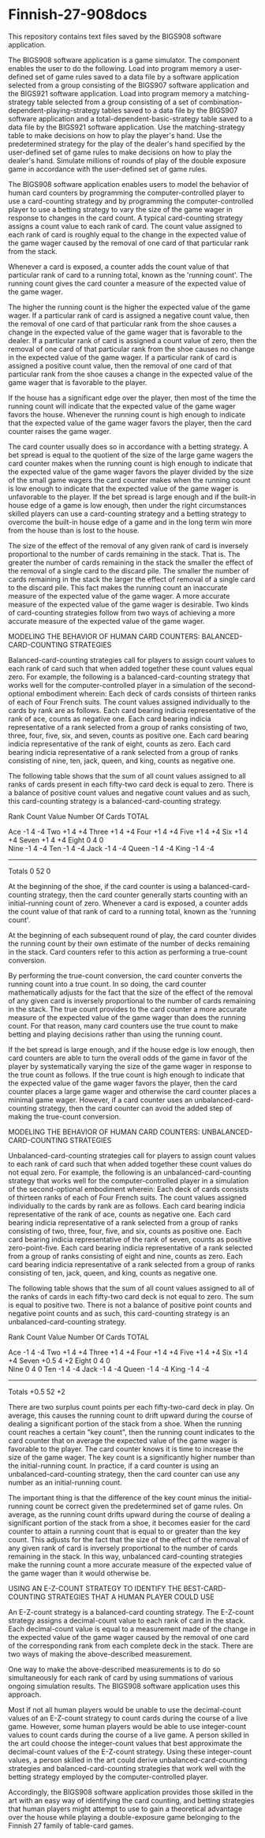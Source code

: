 # Finnish-27-908docs
This repository contains text files saved by the BIGS908 software application.

The BIGS908 software application is a game simulator. The component enables the user to do the following. Load into program memory a user-defined set of game rules saved to a data file by a software application selected from a group consisting of the BIGS907 software application and the BIGS921 software application. Load into program memory a matching-strategy table selected from a group consisting of a set of combination-dependent-playing-strategy tables saved to a data file by the BIGS907 software application and a total-dependent-basic-strategy table saved to a data file by the BIGS921 software application. Use the matching-strategy table to make decisions on how to play the player's hand. Use the predetermined strategy for the play of the dealer's hand specified by the user-defined set of game rules to make decisions on how to play the dealer's hand. Simulate millions of rounds of play of the double exposure game in accordance with the user-defined set of game rules.

The BIGS908 software application enables users to model the behavior of human card counters by programming the computer-controlled player to use a card-counting strategy and by programming the computer-controlled player to use a betting strategy to vary the size of the game wager in response to changes in the card count. A typical card-counting strategy assigns a count value to each rank of card. The count value assigned to each rank of card is roughly equal to the change in the expected value of the game wager caused by the removal of one card of that particular rank from the stack.

Whenever a card is exposed, a counter adds the count value of that particular rank of card to a running total, known as the 'running count'. The running count gives the card counter a measure of the expected
value of the game wager. 

The higher the running count is the higher the expected value of the game wager. If a particular rank of card is assigned a negative count value, then the removal of one card of that particular rank from the shoe causes a change in the expected value of the game wager that is favorable to the dealer.  If a particular rank of card is assigned a count value of zero, then the removal of one card of that particular rank from the shoe causes no change in the expected value of the game wager. If a particular rank of card is assigned a positive count value, then the removal of one card of that particular rank from the shoe causes a change in the expected value of the game wager that is favorable to the player. 

If the house has a significant edge over the player, then most of the time the running count will indicate that the expected value of the game wager favors the house. Whenever the running count is high enough to indicate that the expected value of the game wager favors the player, then the card counter raises the game wager.

The card counter usually does so in accordance with a betting strategy. A bet spread is equal to the quotient of the size of the large game wagers the card counter makes when the running count is high enough to indicate that the expected value of the game wager favors the player divided by the size of the small game wagers the card counter makes when the running count is low enough to indicate that the expected value of the game wager is unfavorable to the player. If the bet spread is large enough and if the built-in house edge of a game is low enough, then under the right circumstances skilled players can use a card-counting strategy and a betting strategy to overcome the built-in house edge of a game and in the long term win more from the house than is lost to the house.

The size of the effect of the removal of any given rank of card is inversely proportional to the number of cards remaining in the stack. That is. The greater the number of cards remaining in the stack the smaller the effect of the removal of a single card to the discard pile. The smaller the number of cards remaining in the stack the larger the effect of removal of a single card to the discard pile. This fact makes the running count an inaccurate measure of the expected value of the game wager. A more accurate measure of the expected value of the game wager is desirable. Two kinds of card-counting strategies follow from two ways of achieving a more accurate measure of the expected value of the game wager.

MODELING THE BEHAVIOR OF HUMAN CARD COUNTERS: BALANCED-CARD-COUNTING STRATEGIES

Balanced-card-counting strategies call for players to assign count values to each rank of card such that when added together these count values equal zero.  For example, the following is a balanced-card-counting strategy that works well for the computer-controlled player in a simulation of the second-optional embodiment wherein: Each deck of cards consists of thirteen ranks of each of Four French suits.  The count values assigned individually to the cards by rank are as follows. Each card bearing indicia representative of the rank of ace, counts as negative one. Each card bearing indicia representative of a rank selected from a group of ranks consisting of two, three, four, five, six, and seven, counts as positive one. Each card bearing indicia representative of the rank of eight, counts as zero. Each card bearing indicia representative of a rank selected from a group of ranks consisting of nine, ten, jack, queen, and king, counts as negative one. 
 
The following table shows that the sum of all count values assigned to all ranks of cards present in each fifty-two card deck is equal to zero. There is a balance of positive count values and negative count values and as such, this card-counting strategy is a balanced-card-counting strategy.

Rank			Count Value		Number Of Cards  		TOTAL 

Ace			  -1			         4				        -4
Two			  +1			         4				        +4
Three			+1			         4				        +4
Four 			+1			         4				        +4
Five			+1			         4				        +4
Six			  +1			         4				        +4
Seven 		+1 			         4				        +4
Eight 		 0			         4				         0		
Nine			-1			         4				        -4
Ten			  -1			         4				        -4
Jack			-1			         4				        -4
Queen			-1			         4				        -4
King			-1			         4				        -4			
___________________________________________________________________
Totals 		 0			        52				         0

At the beginning of the shoe, if the card counter is using a balanced-card-counting strategy, then the card counter generally starts counting with an initial-running count of zero. Whenever a card is exposed, a counter adds the count value of that rank of card to a running total, known as the 'running count'. 

At the beginning of each subsequent round of play, the card counter divides the running count by their own estimate of the number of decks remaining in the stack. Card counters refer to this action as performing a true-count conversion.

By performing the true-count conversion, the card counter converts the running count into a true count. In so doing, the card counter mathematically adjusts for the fact that the size of the effect of the removal of any given card is inversely proportional to the number of cards remaining in the stack. The true count provides to the card counter a more accurate measure of the expected value of the game wager than does the running count. For that reason, many card counters use the true count to make betting and playing decisions rather than using the running count.

If the bet spread is large enough, and if the house edge is low enough, then card counters are able to turn the overall odds of the game in favor of the player by systematically varying the size of the game wager in response to the true count as follows. If the true count is high enough to indicate that the expected value of the game wager favors the player, then the card counter places a large game wager and otherwise the card counter places a minimal game wager. However, if a card counter uses an unbalanced-card-counting strategy, then the card counter can avoid the added step of making the true-count conversion.

MODELING THE BEHAVIOR OF HUMAN CARD COUNTERS: UNBALANCED-CARD-COUNTING STRATEGIES

Unbalanced-card-counting strategies call for players to assign count values to each rank of card such that when added together these count values do not equal zero. For example, the following is an unbalanced-card-counting strategy that works well for the computer-controlled player in a simulation of the second-optional embodiment wherein: Each deck of cards consists of thirteen ranks of each of Four French suits.  The count values assigned individually to the cards by rank are as follows. Each card bearing indicia representative of the rank of ace, counts as negative one. Each card bearing indicia representative of a rank selected from a group of ranks consisting of two, three, four, five, and six, counts as positive one. Each card bearing indicia representative of the rank of seven, counts as positive zero-point-five. Each card bearing indicia representative of a rank selected from a group of ranks consisting of eight and nine, counts as zero. Each card bearing indicia representative of a rank selected from a group of ranks consisting of ten, jack, queen, and king, counts as negative one. 

The following table shows that the sum of all count values assigned to all of the ranks of cards in each fifty-two card deck is not equal to zero. The sum is equal to positive two. There is not a balance of positive point counts and negative point counts and as such, this card-counting strategy is an unbalanced-card-counting strategy.

Rank			Count Value		Number Of Cards 		TOTAL 

Ace			  -1			          4				        -4
Two			  +1			          4				        +4
Three			+1			          4				        +4
Four 			+1			          4				        +4
Five			+1			          4				        +4
Six			  +1			          4				        +4
Seven 		+0.5			        4				        +2
Eight 		 0			          4				         0		
Nine			 0			          4				         0
Ten			  -1			          4				        -4
Jack			-1			          4				        -4
Queen			-1			          4				        -4
King			-1			          4				        -4			
___________________________________________________________________
Totals 		+0.5    	        52				      +2

There are two surplus count points per each fifty-two-card deck in play. On average, this causes the running count to drift upward during the course of dealing a significant portion of the stack from a shoe. When the running count reaches a certain "key count", then the running count indicates to the card counter that on average the expected value of the game wager is favorable to the player.  The card counter knows it is time to increase the size of the game wager. The key count is a significantly higher number than the initial-running count. In practice, if a card counter is using an unbalanced-card-counting strategy, then the card counter can use any number as an initial-running count.

The important thing is that the difference of the key count minus the initial-running count be correct given the predetermined set of game rules. On average, as the running count drifts upward during the course of dealing a significant portion of the stack from a shoe, it becomes easier for the card counter to attain a running count that is equal to or greater than the key count.  This adjusts for the fact that the size of the effect of the removal of any given rank of card is inversely proportional to the number of cards remaining in the stack. In this way, unbalanced card-counting strategies make the running count a more accurate measure of the expected value of the game wager than it would otherwise be.

USING AN E-Z-COUNT STRATEGY TO IDENTIFY THE BEST-CARD-COUNTING STRATEGIES THAT A HUMAN PLAYER COULD USE

An E-Z-count strategy is a balanced-card counting strategy. The E-Z-count strategy assigns a decimal-count value to each rank of card in the stack. Each decimal-count value is equal to a measurement made of the change in the expected value of the game wager caused by the removal of one card of the corresponding rank from each complete deck in the stack. There are two ways of making the above-described measurement. 

One way to make the above-described measurements is to do so simultaneously for each rank of card by using summations of various ongoing simulation results. The BIGS908 software application uses this approach. 

Most if not all human players would be unable to use the decimal-count values of an E-Z-count strategy to count cards during the course of a live game. However, some human players would be able to use integer-count values to count cards during the course of a live game. A person skilled in the art could choose the integer-count values that best approximate the decimal-count values of the E-Z-count strategy. Using these integer-count values, a person skilled in the art could derive unbalanced-card-counting strategies and balanced-card-counting strategies that work well with the betting strategy employed by the computer-controlled player.

Accordingly, the BIGS908 software application provides those skilled in the art with an easy way of identifying the card counting, and betting strategies that human players might attempt to use to gain a theoretical advantage over the house while playing a double-exposure game belonging to the Finnish 27 family of table-card games.

